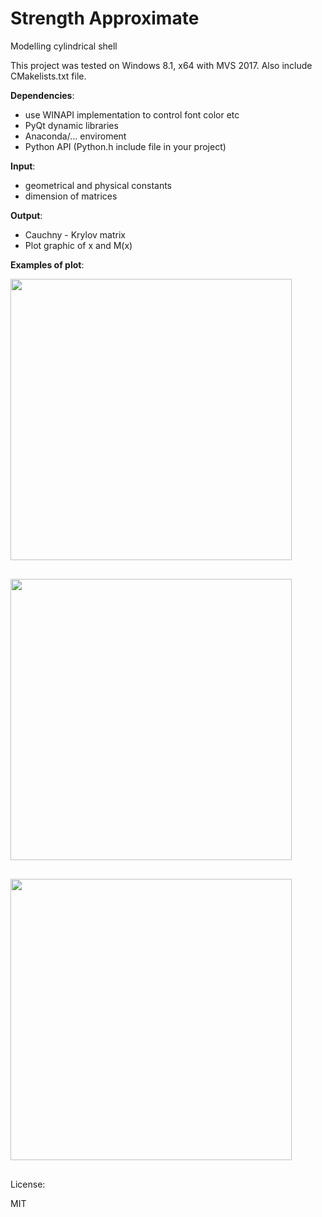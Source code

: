 # **Strength Approximate**

Modelling cylindrical shell

This project was tested on Windows 8.1, x64 with MVS 2017.
Also include CMakelists.txt file.

**Dependencies**:

- use WINAPI implementation to control font color etc
- PyQt dynamic libraries
- Anaconda/... enviroment
- Python API (Python.h include file in your project)

**Input**:

- geometrical and physical constants
- dimension of matrices

**Output**:

- Cauchny - Krylov matrix
- Plot graphic of x and M(x)

**Examples of plot**:

<pre>
<a href="https://github.com/NuclearRazor/strength_approximate/blob/master/common/img/fig_max.png"><img src="https://github.com/NuclearRazor/strength_approximate/blob/master/common/img/fig_max.png" align="middle" height="450">
</a>
</pre>


<pre>
<a href="https://github.com/NuclearRazor/strength_approximate/blob/master/common/img/fig_osc.png"><img src="https://github.com/NuclearRazor/strength_approximate/blob/master/common/img/fig_osc.png" align="middle" height="450">
</a>
</pre>


<pre>
<a href="https://github.com/NuclearRazor/strength_approximate/blob/master/common/img/fig_sec.png"><img src="https://github.com/NuclearRazor/strength_approximate/blob/master/common/img/fig_sec.png" align="middle" height="450">
</a>
</pre>

License:

MIT
